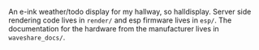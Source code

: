 An e-ink weather/todo display for my hallway, so halldisplay. Server side rendering code lives in `render/` and esp firmware lives in `esp/`. The documentation for the hardware from the manufacturer lives in `waveshare_docs/`.
